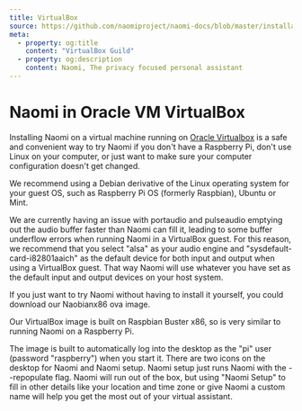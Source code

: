 ```yaml
---
title: VirtualBox
source: https://github.com/naomiproject/naomi-docs/blob/master/installation/virtualbox.md
meta:
  - property: og:title
    content: "VirtualBox Guild"
  - property: og:description
    content: Naomi, The privacy focused personal assistant
---
```


# Naomi in Oracle VM VirtualBox

Installing Naomi on a virtual machine running on [Oracle Virtualbox](https://www.virtualbox.org) is a safe
and convenient way to try Naomi if you don't have a Raspberry Pi, don't use Linux on your computer, or just
want to make sure your computer configuration doesn't get changed.

We recommend using a Debian derivative of the Linux operating system for your guest OS, such as Raspberry Pi OS (formerly Raspbian), Ubuntu or Mint.

We are currently having an issue with portaudio and pulseaudio emptying out the audio buffer faster than Naomi can fill it,
leading to some buffer underflow errors when running Naomi in a VirtualBox guest.
For this reason, we recommend that you select "alsa" as your audio engine and "sysdefault-card-i82801aaich" as the default
device for both input and output when using a VirtualBox guest.
That way Naomi will use whatever you have set as the default input and output devices on your host system.

If you just want to try Naomi without having to install it yourself, you could download our Naobianx86 ova image.

Our VirtualBox image is built on Raspbian Buster x86, so is very similar to running Naomi on a Raspberry Pi.

The image is built to automatically log into the desktop as the "pi" user (password "raspberry") when you start it. There are
two icons on the desktop for Naomi and Naomi setup. Naomi setup just runs Naomi with the --repopulate flag. Naomi will run
out of the box, but using "Naomi Setup" to fill in other details like your location and time zone or give Naomi a custom name
will help you get the most out of your virtual assistant.

<DocPreviousVersions/>
<EditPageLink/>
